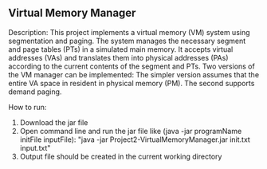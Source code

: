 Virtual Memory Manager
------------------------

Description: This project implements a virtual memory (VM) system using segmentation and paging. The system manages the necessary segment and page tables (PTs) in a simulated main memory. It accepts virtual addresses (VAs) and translates them into physical addresses (PAs) according to the current contents of the segment and PTs. Two versions of the VM manager can be implemented: The simpler version assumes that the entire VA space in resident in physical memory (PM). The second supports demand paging.

How to run:

1. Download the jar file
2. Open command line and run the jar file like (java -jar programName initFile inputFile): "java -jar Project2-VirtualMemoryManager.jar init.txt input.txt"
3. Output file should be created in the current working directory